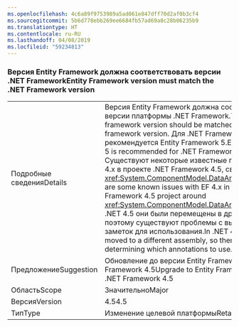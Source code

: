 ```yaml
---
ms.openlocfilehash: 4c6a89f9753989a5ad061e847dff70d2af0b3cf4
ms.sourcegitcommit: 5b6d778ebb269ee6684fb57ad69a8c28b06235b9
ms.translationtype: HT
ms.contentlocale: ru-RU
ms.lasthandoff: 04/08/2019
ms.locfileid: "59234813"
---
```

### <a name="entity-framework-version-must-match-the-net-framework-version"></a><span data-ttu-id="57ea7-101">Версия Entity Framework должна соответствовать версии .NET Framework</span><span class="sxs-lookup"><span data-stu-id="57ea7-101">Entity Framework version must match the .NET Framework version</span></span>

|   |   |
|---|---|
|<span data-ttu-id="57ea7-102">Подробные сведения</span><span class="sxs-lookup"><span data-stu-id="57ea7-102">Details</span></span>|<span data-ttu-id="57ea7-103">Версия Entity Framework должна соответствовать версии платформы .NET Framework.</span><span class="sxs-lookup"><span data-stu-id="57ea7-103">The entity framework version should be matched with the .NET framework version.</span></span> <span data-ttu-id="57ea7-104">Для .NET Framework 4.5 рекомендуется Entity Framework 5.</span><span class="sxs-lookup"><span data-stu-id="57ea7-104">Entity Framework 5 is recommended for .NET Framework 4.5.</span></span> <span data-ttu-id="57ea7-105">Существуют некоторые известные проблемы с EF 4.x в проекте .NET Framework 4.5, связанные с <xref:System.ComponentModel.DataAnnotations>.</span><span class="sxs-lookup"><span data-stu-id="57ea7-105">There are some known issues with EF 4.x in a .NET Framework 4.5 project around <xref:System.ComponentModel.DataAnnotations>.</span></span> <span data-ttu-id="57ea7-106">В .NET 4.5 они были перемещены в другую сборку, поэтому существуют проблемы с выбором заметок для использования.</span><span class="sxs-lookup"><span data-stu-id="57ea7-106">In .NET 4.5, these were moved to a different assembly, so there are issues determining which annotations to use.</span></span>|
|<span data-ttu-id="57ea7-107">Предложение</span><span class="sxs-lookup"><span data-stu-id="57ea7-107">Suggestion</span></span>|<span data-ttu-id="57ea7-108">Обновление до версии Entity Framework 5 для .NET Framework 4.5</span><span class="sxs-lookup"><span data-stu-id="57ea7-108">Upgrade to Entity Framework 5 for .NET Framework 4.5</span></span>|
|<span data-ttu-id="57ea7-109">Область</span><span class="sxs-lookup"><span data-stu-id="57ea7-109">Scope</span></span>|<span data-ttu-id="57ea7-110">Значительно</span><span class="sxs-lookup"><span data-stu-id="57ea7-110">Major</span></span>|
|<span data-ttu-id="57ea7-111">Версия</span><span class="sxs-lookup"><span data-stu-id="57ea7-111">Version</span></span>|<span data-ttu-id="57ea7-112">4.5</span><span class="sxs-lookup"><span data-stu-id="57ea7-112">4.5</span></span>|
|<span data-ttu-id="57ea7-113">Тип</span><span class="sxs-lookup"><span data-stu-id="57ea7-113">Type</span></span>|<span data-ttu-id="57ea7-114">Изменение целевой платформы</span><span class="sxs-lookup"><span data-stu-id="57ea7-114">Retargeting</span></span>|
